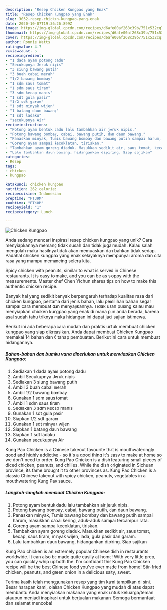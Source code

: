 ```yaml
---
description: "Resep Chicken Kungpao yang Enak"
title: "Resep Chicken Kungpao yang Enak"
slug: 3032-resep-chicken-kungpao-yang-enak
date: 2020-10-07T19:36:26.899Z
image: https://img-global.cpcdn.com/recipes/d6afe00af268c39b/751x532cq70/chicken-kungpao-foto-resep-utama.jpg
thumbnail: https://img-global.cpcdn.com/recipes/d6afe00af268c39b/751x532cq70/chicken-kungpao-foto-resep-utama.jpg
cover: https://img-global.cpcdn.com/recipes/d6afe00af268c39b/751x532cq70/chicken-kungpao-foto-resep-utama.jpg
author: Ronnie Watts
ratingvalue: 4.7
reviewcount: 5
recipeingredient:
- "1 dada ayam potong dadu"
- "Secukupnya Jeruk nipis"
- "3 siung bawang putih"
- "3 buah cabai merah"
- "1/2 bawang bombay"
- "1 sdm saus tomat"
- "1 sdm saus tiram"
- "3 sdm kecap manis"
- "1 sdt gula pasir"
- "1/2 sdt garam"
- "1 sdt minyak wijen"
- "1 batang daun bawang"
- "1 sdt ladaku"
- "secukupnya Air"
recipeinstructions:
- "Potong ayam bentuk dadu lalu tambahkan air jeruk nipis."
- "Potong bawang bombay, cabai, bawang putih, dan daun bawang."
- "Panaskan minyak, Tumis bawang bombay dan bawang putih sampai harum, masukkan cabai kering, aduk-aduk sampai tercampur rata."
- "Goreng ayam sampai kecoklatan, tiriskan."
- "Tambahkan ayam goreng diaduk. Masukkan sedikit air, saus tomat, kecap, saus tiram, minyak wijen, lada, gula pasir dan garam."
- "Lalu tambahkan daun bawang, hidangankan dipiring. Siap sajikan"
categories:
- Resep
tags:
- chicken
- kungpao

katakunci: chicken kungpao 
nutrition: 262 calories
recipecuisine: Indonesian
preptime: "PT39M"
cooktime: "PT40M"
recipeyield: "1"
recipecategory: Lunch

---
```



![Chicken Kungpao](https://img-global.cpcdn.com/recipes/d6afe00af268c39b/751x532cq70/chicken-kungpao-foto-resep-utama.jpg)

Anda sedang mencari inspirasi resep chicken kungpao yang unik? Cara menyiapkannya memang tidak susah dan tidak juga mudah. Kalau salah mengolah maka hasilnya tidak akan memuaskan dan bahkan tidak sedap. Padahal chicken kungpao yang enak selayaknya mempunyai aroma dan cita rasa yang mampu memancing selera kita.

Spicy chicken with peanuts, similar to what is served in Chinese restaurants. It is easy to make, and you can be as sloppy with the measurements. Master chef Chen Yichun shares tips on how to make this authentic chicken recipe.

Banyak hal yang sedikit banyak berpengaruh terhadap kualitas rasa dari chicken kungpao, pertama dari jenis bahan, lalu pemilihan bahan segar sampai cara membuat dan menyajikannya. Tidak usah pusing kalau mau menyiapkan chicken kungpao yang enak di mana pun anda berada, karena asal sudah tahu triknya maka hidangan ini dapat jadi sajian istimewa.


Berikut ini ada beberapa cara mudah dan praktis untuk membuat chicken kungpao yang siap dikreasikan. Anda dapat membuat Chicken Kungpao memakai 14 bahan dan 6 tahap pembuatan. Berikut ini cara untuk membuat hidangannya.

<!--inarticleads1-->

##### Bahan-bahan dan bumbu yang diperlukan untuk menyiapkan Chicken Kungpao:

1. Sediakan 1 dada ayam potong dadu
1. Ambil Secukupnya Jeruk nipis
1. Sediakan 3 siung bawang putih
1. Ambil 3 buah cabai merah
1. Ambil 1/2 bawang bombay
1. Gunakan 1 sdm saus tomat
1. Ambil 1 sdm saus tiram
1. Sediakan 3 sdm kecap manis
1. Gunakan 1 sdt gula pasir
1. Siapkan 1/2 sdt garam
1. Gunakan 1 sdt minyak wijen
1. Siapkan 1 batang daun bawang
1. Siapkan 1 sdt ladaku
1. Gunakan secukupnya Air


Kung Pao Chicken is a Chinese takeout favourite that is mouthwateringly good and highly addictive - so it&#39;s a good thing it&#39;s easy to make at home so we don&#39;t need to order. Kung Pao Chicken is a dish featuring small pieces of diced chicken, peanuts, and chilies. While the dish originated in Sichuan province, its fame brought it to other provinces as. Kung Pao Chicken is a classic Chinese takeout with spicy chicken, peanuts, vegetables in a mouthwatering Kung Pao sauce. 

<!--inarticleads2-->

##### Langkah-langkah membuat Chicken Kungpao:

1. Potong ayam bentuk dadu lalu tambahkan air jeruk nipis.
1. Potong bawang bombay, cabai, bawang putih, dan daun bawang.
1. Panaskan minyak, Tumis bawang bombay dan bawang putih sampai harum, masukkan cabai kering, aduk-aduk sampai tercampur rata.
1. Goreng ayam sampai kecoklatan, tiriskan.
1. Tambahkan ayam goreng diaduk. Masukkan sedikit air, saus tomat, kecap, saus tiram, minyak wijen, lada, gula pasir dan garam.
1. Lalu tambahkan daun bawang, hidangankan dipiring. Siap sajikan


Kung Pao chicken is an extremely popular Chinese dish in restaurants worldwide. It can also be made quite easily at home! With very little prep, you can quickly whip up both the. I&#39;m confidant this Kung Pao Chicken recipe will be the best Chinese food you&#39;ve ever made from home! Stir-fried chicken, peanuts, and green onion in a delicious salty, sweet. 

Terima kasih telah menggunakan resep yang tim kami tampilkan di sini. Besar harapan kami, olahan Chicken Kungpao yang mudah di atas dapat membantu Anda menyiapkan makanan yang enak untuk keluarga/teman ataupun menjadi inspirasi untuk berjualan makanan. Semoga bermanfaat dan selamat mencoba!
